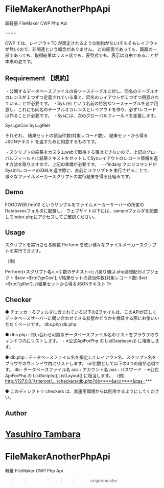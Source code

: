 # FileMakerAnotherPhpApi
超軽量 FileMaker CWP Php Api

====

CWP では、レイアウトTO が固定されるような制約がない(そもそもレイアウトが無い)ので、非関連という概念がありません。
どの画面であっても、画面の一部であっても、取得結果はリスト状でも、表型式でも、表示は自由であることが本来の姿です。




## Requirement 【規約】
・公開するデータベースファイルの各ソーステーブルに対し、同名のテーブルオカレンスが１つずつ定義されている事と、同名のレイアウトが１つずつ用意されていることが必要です。
・Sys (※) という名前の特別なソーステーブルを必ず用意し、これにも同名のテーブルオカレンスとレイアウトを作り、必ず1レコードは作ることが必要です。
・Sysには、次のグローバルフィールドを定義します。

Sys::gnCov
Sys::gtRet

それぞれ、
結果セットの該当件数(対象レコード数)、
結果セットから得るJSONテキスト
を返すために用意するものです。

・スクリプトの結果をカスタムwebで取得する事はできないので、上記のグローバルフィールドに結果テキストをセットしてSysレイアウトのレコード情報を返す方法を取りますので、上記の準備が必要です。
・-findany クエリコマンドがSysの1レコードのXMLを返す際に、直前にスクリプトを実行させることで、様々なファイルメーカースクリプトの実行結果を得る仕組みです。



## Demo
FOODWEB.fmp12 というサンプルをファイルメーカーサーバーの所定のDatabasesフォルダに配置し、
ウェブサイト以下には、sampleフォルダを配置してindex.phpにアクセスしてご確認ください。



## Usage
スクリプトを実行させる関数 Perform を使い様々なファイルメーカースクリプトを実行できます。

（例）
<?php
$API = new API($host,$file,$acc,$pas);        //新規当該クラスのオブジェクト
$rtn =$API->Perform(<スクリプト名>,<引数のテキスト>);  //戻り値は php連想配列オブジェクト
$cov =$rtn['gnCov'];                          //結果セットの該当件数(対象レコード数)
$ret =$rtn['gtRet'];                          //結果セットから得るJSONテキスト
?>



## Checker
● チェッカーるフォルダに含まれている以下の2ファイルは、このAPIが正しくデータベースサーバーに問い合わせできる状態かどうかを検証する際にお使いいただくページです。
dbs.php
db.php

● dbs.php : 問い合わせ可能なデータベースファイル名のリストをブラウザのウィンドウ内にリストします。
・※公式ApiForPhp の ListDatabases() に相当します。

● db.php : データベースファイル名を指定してレイアウト名、スクリプト名をブラウザのウィンドウ内にリストします。
url引数として以下の3つの値が必須です。
db  : データベースファイル名
acc : アカウント名
pas : パスワード
・※公式ApiForPhp の ListScripts(),ListLayout() に相当します。
（例）http://127.0.0.1/siteroot/..../checkers/db.php?db=***&acc=***&pas=***

● このディレクトリ checkers は、実運用環境からは削除するようにしてください。



## Author
[Yasuhiro Tambara](https://github.com/YasuhiroTambara)
=======
# FileMakerAnotherPhpApi
軽量 FileMaker CWP Php Api


>>>>>>> origin/master
